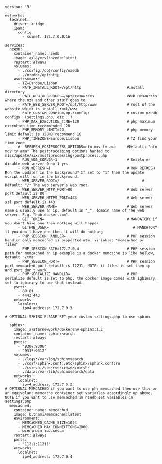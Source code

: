     version: '3'

    networks:
      localnet:
        driver: bridge
        ipam:
          config:
            - subnet: 172.7.0.0/16

    services:
      nzedb:
        container_name: nzedb
        image: aplayerv1/nzedb:latest
        restart: always
        volumes:
          - ./config:/opt/config/nzedb
          - ./nzedb:/opt/http
        environment:
          - TZ=Europe/Lisbon
          - PATH_INSTALL_ROOT=/opt/http                     #install directory
          - PATH_WEB_RESOURCES=/opt/resources               #Web Resources where the nzb and other stuff goes to
          - PATH_WEB_SERVER_ROOT=/opt/http/www              # root of the website which is install_root/www
          - PATH_CUSTOM_CONFIG=/opt/config/                 # custom nzedb configs  (settings.php, etc...)
          - PHP_MAX_EXECUTION_TIME=120                      # php maximum execution time recommended 120
          - PHP_MEMORY_LIMIT=2G                             # php memory limit default is 128MB recommend 1G
          - PHP_TIMEZONE=Europe/Lisbon                      # TZ find your time zone
          #- REFRESH_POSTPROCESS_OPTIONS=nfo mov tv ama     #Default: "nfo mov tv ama" The postprocessing options handed to misc/update/nix/multiprocessing/postprocess.php  
          - RUN_WEB_SERVER=1                                # Enable or disable web server 0 no 1 yes
          - RUN_REFRESH=1                                   # RUN REFRESH Run the updater in the background? If set to "1" then the update script will run in the background. 
          - WEB_SERVER_ROOT=/                                      # Default: "/" The web server's web root. 
          - WEB_SERVER_HTTP_PORT=80                         # Web server port default is 80
          - WEB_SERVER_HTTPS_PORT=443                       # Web server ssl port default is 443
          - WEB_SERVER_NAME=                                # Web server name I usually use an ip, default is "_", domain name of the web server. E.g. "hub.docker.com".
          - GIT_TOKEN=                                      # MANDATORY if you don't have one then nothing will happen
          - GITHUB_USER=                                       # MANDATORY if you don't have one then it will do nothing
          - PHP_SESSION_HANDLER=                            # PHP session handler only memcached is supported atm. variables "memcached or files"
          - PHP_SESSION_PATH=172.7.0.4                      # PHP session path for memcached an ip example is a docker memcache ip like bellow, default "/tmp"
          - PHP_SESSION_PORT=                               # PHP session port memcached port default is 11211, NOTE: if files is set then ip and port don't work
          - PHP_SERIALIZE_HANDLER=                          # PHP serialize default is set to php, the docker image comes with igbinary, set to igbinary to use that instead.
        ports:
          - 80:80
          - 4443:443
        networks:
          localnet:
            ipv4_address: 172.7.0.3

    # OPTIONAL SPHINX PLEASE SET your custom settings.php to use sphinx

      sphinx:
        image: avatarnewyork/dockerenv-sphinx:2.2
        container_name: sphinxsearch
        restart: always
        ports:
          - "9306:9306" 
          - "9312:9312"
        volumes:
          - ./logs:/var/log/sphinxsearch
          - ./conf/sphinx.conf:/etc/sphinx/sphinx.conf:ro
          - ./search:/var/run/sphinxsearch/
          - ./data:/var/lib/sphinxsearch/data 
        networks:
          localnet:
            ipv4_address: 172.7.0.2
    # OPTIONAL MEMCACHED if you want to use php memcached then use this or an equivelant memcache container set variables accordingly up above. NOTE if you want to use memcached in nzedb set variables in settings.php 
      memcached:
        container_name: memcached
        image: bitnami/memcached:latest
        environment:
          - MEMCACHED_CACHE_SIZE=1024
          - MEMCACHED_MAX_CONNECTIONS=2000
          - MEMCACHED_THREADS=4
        restart: always
        ports:
          - "11211:11211"
        networks:
          localnet:
            ipv4_address: 172.7.0.4
